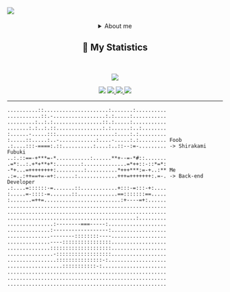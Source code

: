
<h1 aline="center">
 <a href="https://git.io/typing-svg">
  <img src="https://readme-typing-svg.herokuapp.com?font=Fira+Code&pause=1000&color=F7F7F7&width=435&lines=Hi+my+name+is+Hai+Nam+;CTRL+%2B+C+----+CTRL+%2B+V;Shirakami+Fubuki+Love+You+❣️"/>
 </a>
</h1>
<div align = "center"> 
 <details><summary>About me</summary>
  <p>
   <br>- Your mom is so fat, LOL</br>
  </p>
  </details>
<h2 align="center">🔖 My Statistics</h2>
&nbsp;
<p align="center">
    
   <a href="https://github.com/Fubuki-World0510">
        <img src="https://github-readme-streak-stats.herokuapp.com?user=Fubuki-World0510&hide_border=true&background=0D1117&currStreakLabel=FFFFFF&sideLabels=FFFFFF&currStreakNum=FFFFFF&dates=FFFFFF&sideNums=FFFFFF&fire=F7F7F7&ring=F7F7F7&stroke=FFFFFFFF"/>
 </a>
 
 
 <a><img src="https://img.shields.io/badge/powershell-5391FE?style=for-the-badge&logo=powershell&logoColor=white"></a>
  <a href="https://twitter.com/This_is_a__fox">
  <img src="https://img.shields.io/badge/Twitter-1DA1F2?style=for-the-badge&logo=twitter&logoColor=white">
 </a>
 <a href="https://www.facebook.com/HaiFubu1234">
  <img src="https://img.shields.io/badge/Facebook-1877F2?style=for-the-badge&logo=facebook&logoColor=white">
 </a>
 <a><img src="https://img.shields.io/badge/JavaScript-grey?style=for-the-badge&logo=javascript"></a>
</p>
</div>

------------------------------------------  
```ascii
..........::.....................:.......:..........
...........::.-.................:.:.....:...........
.........:..:.:................::.:.....:...........
.......:.:..:.::...............:.:......:..:........
:......-.....:::...................:....:.:.........
:.....::.....:..-............:....-.....:.:......... Foob
.:....:::-====:.::..........:....:..::--:=-......... -> Shirakami Fubuki
..:.::==-+***=-*...........:......**+--=-*#::.......
.=*:..:.+*+**+*:........:..............=*++::-::*=*:
-*+...=++++++++:.........:..........*+++***:=-+..:** Me
.:=..:++==+=-=+:......:.............+++=+++++++:.=-. -> Back-end Developer
.:....=::::::-=.......::............+:::-=:::-+:....
:.....=-::::-=.......::.............==:::::::==.....
:.......=++=.........................:+----=+:......
....................................................
....................................................
..........................................:.........
...............:--------===-----:...................
..............:------------------:..................
..............--------::::::::----..................
..............----::::::::::::::::..................
..............::::::::::::::::::::..................
...............-::::::::::::::::::..................
................:::::::::::::::-:...................
..................:::::::::::-:.....................
....................................................
....................................................
....................................................
```
